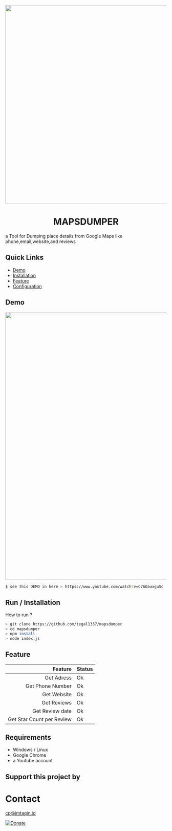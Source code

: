 
  <p align="center">
  <image src="https://github.com/tegal1337/mapsdumper/assets/31664438/04c8cf97-fdee-4d41-8201-b3e98fe21dfb" align="center" width="620"/>
<h1 align="center"> MAPSDUMPER </h1>
a Tool for Dumping place details from Google Maps like phone,email,website,and reviews
    </p>
    
## Quick Links

* [Demo](https://www.youtube.com/watch?v=)
* [Installation](#run--installation)
* [Feature](#feature)
* [Configuration](#configuration)



## Demo
 <a href="https://www.youtube.com/watch?v=tkeWv0z8bqM"> <img src="https://asciinema.org/a/paxVigckYdHQDm0DS1kFyETjG.png" width="836"/></a>

```bash
$ see this DEMO in here > https://www.youtube.com/watch?v=C7AOauxguSc

```

## Run / Installation
How to run ?

```bash
> git clone https://github.com/tegal1337/mapsdumper
> cd mapsdumper
> npm install
> node index.js
```


## Feature

 Feature  | Status |
| -------------:|------------- |
| Get Adress | Ok|
| Get Phone Number | Ok|
| Get Website | Ok|
| Get Reviews | Ok |
| Get Review date | Ok |
| Get Star Count per Review  | Ok|

## Requirements

 - Windows / Linux
 - Google Chrome
 - a Youtube account 


## Support this project by 



# Contact 
cp@imtaqin.id

[![Donate](https://img.shields.io/badge/Donate-PayPal-green.svg)](https://www.paypal.me/fdciabdul)





           

